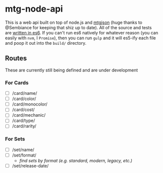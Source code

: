 # mtg-node-api

This is a web api built on top of node.js and [mtgjson](https://github.com/Sembiance/mtgjson) (huge thanks to @Sembiance for keeping that shiz up to date). All of the source and tests are [written in es6](https://github.com/lukehoban/es6features). If you can't run es6 natively for whatever reason (you can easily with `nvm`, I `Promise`), then you can run `gulp` and it will es5-ify each file and poop it out into the `build/` directory.

## Routes
These are currently still being defined and are under development
### For Cards
- [ ] /card/name/
- [ ] /card/color/
- [ ] /card/monocolor/
- [ ] /card/cost/
- [ ] /card/mechanic/
- [ ] /card/type/
- [ ] /card/rarity/

### For Sets
- [ ] /set/name/
- [ ] /set/format/
  - *find sets by format (e.g. standard, modern, legacy, etc.)*
- [ ] /set/release-date/
